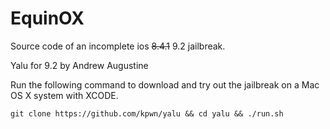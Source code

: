 # EquinOX
Source code of an incomplete ios ~~8.4.1~~ 9.2 jailbreak.

Yalu for 9.2 by Andrew Augustine

Run the following command to download and try out the jailbreak on a Mac OS X system with XCODE.

```git clone https://github.com/kpwn/yalu && cd yalu && ./run.sh```
